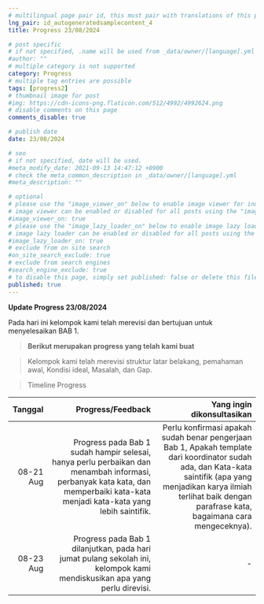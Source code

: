 ```yaml
---
# multilingual page pair id, this must pair with translations of this page. (This name must be unique)
lng_pair: id_autogeneratedsamplecontent_4
title: Progress 23/08/2024

# post specific
# if not specified, .name will be used from _data/owner/[language].yml
#author: ""
# multiple category is not supported
category: Progress
# multiple tag entries are possible
tags: [progress2]
# thumbnail image for post
#img: https://cdn-icons-png.flaticon.com/512/4992/4992624.png
# disable comments on this page
comments_disable: true

# publish date
date: 23/08/2024

# seo
# if not specified, date will be used.
#meta_modify_date: 2021-09-13 14:47:12 +0900
# check the meta_common_description in _data/owner/[language].yml
#meta_description: ""

# optional
# please use the "image_viewer_on" below to enable image viewer for individual pages or posts (_posts/ or [language]/_posts folders).
# image viewer can be enabled or disabled for all posts using the "image_viewer_posts: true" setting in _data/conf/main.yml.
#image_viewer_on: true
# please use the "image_lazy_loader_on" below to enable image lazy loader for individual pages or posts (_posts/ or [language]/_posts folders).
# image lazy loader can be enabled or disabled for all posts using the "image_lazy_loader_posts: true" setting in _data/conf/main.yml.
#image_lazy_loader_on: true
# exclude from on site search
#on_site_search_exclude: true
# exclude from search engines
#search_engine_exclude: true
# to disable this page, simply set published: false or delete this file
published: true
---
```


**Update Progress 23/08/2024**

Pada hari ini kelompok kami telah merevisi dan bertujuan untuk menyelesaikan BAB 1.
>**Berikut merupakan progress yang telah kami buat**

>Kelompok kami telah merevisi struktur latar belakang, pemahaman awal, Kondisi ideal, Masalah, dan Gap.

> Timeline Progress

|       Tanggal       |   Progress/Feedback                           |     Yang ingin dikonsultasikan    |
| ------------------: | --------------------------------------------: | --------------------------------: |
|      08-21 Aug      | Progress pada Bab 1 sudah hampir selesai, hanya perlu perbaikan dan menambah informasi, perbanyak kata kata, dan memperbaiki kata-kata menjadi kata-kata yang lebih saintifik.| Perlu konfirmasi apakah sudah benar pengerjaan Bab 1, Apakah template dari koordinator sudah ada, dan Kata-kata saintifik (apa yang menjadikan karya ilmiah terlihat baik dengan parafrase kata, bagaimana cara mengeceknya). |
|      08-23 Aug      | Progress pada Bab 1 dilanjutkan, pada hari jumat pulang sekolah ini, kelompok kami mendiskusikan apa yang perlu direvisi. | - |
